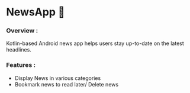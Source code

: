 # NewsApp 📰

### Overview :
Kotlin-based Android news app helps users stay up-to-date on the latest headlines.

### Features :
* Display News in various categories 
* Bookmark news to read later/ Delete news


